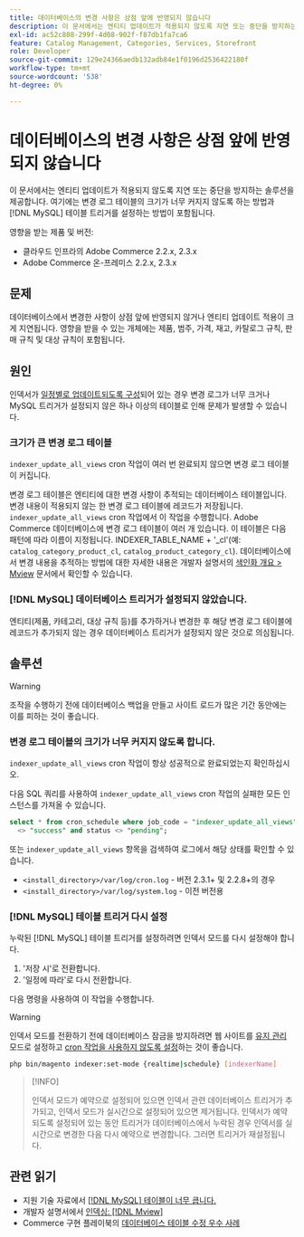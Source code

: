 ```yaml
---
title: 데이터베이스의 변경 사항은 상점 앞에 반영되지 않습니다
description: 이 문서에서는 엔티티 업데이트가 적용되지 않도록 지연 또는 중단을 방지하는 솔루션을 제공합니다. 여기에는 변경 로그 테이블의 크기가 너무 커지지 않도록 하는 방법과  [!DNL MySQL] 테이블 트리거를 설정하는 방법이 포함됩니다.
exl-id: ac52c808-299f-4d08-902f-f87db1fa7ca6
feature: Catalog Management, Categories, Services, Storefront
role: Developer
source-git-commit: 129e24366aedb132adb84e1f0196d2536422180f
workflow-type: tm+mt
source-wordcount: '538'
ht-degree: 0%

---
```


# 데이터베이스의 변경 사항은 상점 앞에 반영되지 않습니다

이 문서에서는 엔티티 업데이트가 적용되지 않도록 지연 또는 중단을 방지하는 솔루션을 제공합니다. 여기에는 변경 로그 테이블의 크기가 너무 커지지 않도록 하는 방법과 [!DNL MySQL] 테이블 트리거를 설정하는 방법이 포함됩니다.

영향을 받는 제품 및 버전:

* 클라우드 인프라의 Adobe Commerce 2.2.x, 2.3.x
* Adobe Commerce 온-프레미스 2.2.x, 2.3.x

## 문제

데이터베이스에서 변경한 사항이 상점 앞에 반영되지 않거나 엔티티 업데이트 적용이 크게 지연됩니다. 영향을 받을 수 있는 개체에는 제품, 범주, 가격, 재고, 카탈로그 규칙, 판매 규칙 및 대상 규칙이 포함됩니다.

## 원인

인덱서가 [일정별로 업데이트되도록 구성](https://experienceleague.adobe.com/ko/docs/commerce-operations/configuration-guide/cli/manage-indexers#configure-indexers)되어 있는 경우 변경 로그가 너무 크거나 MySQL 트리거가 설정되지 않은 하나 이상의 테이블로 인해 문제가 발생할 수 있습니다.

### 크기가 큰 변경 로그 테이블

`indexer_update_all_views` cron 작업이 여러 번 완료되지 않으면 변경 로그 테이블이 커집니다.

변경 로그 테이블은 엔티티에 대한 변경 사항이 추적되는 데이터베이스 테이블입니다. 변경 내용이 적용되지 않는 한 변경 로그 테이블에 레코드가 저장됩니다. `indexer_update_all_views` cron 작업에서 이 작업을 수행합니다. Adobe Commerce 데이터베이스에 변경 로그 테이블이 여러 개 있습니다. 이 테이블은 다음 패턴에 따라 이름이 지정됩니다. INDEXER\_TABLE\_NAME + &#39;\_cl&#39;(예: `catalog_category_product_cl`, `catalog_product_category_cl`). 데이터베이스에서 변경 내용을 추적하는 방법에 대한 자세한 내용은 개발자 설명서의 [색인화 개요 > Mview](https://developer.adobe.com/commerce/php/development/components/indexing/#mview) 문서에서 확인할 수 있습니다.

### [!DNL MySQL] 데이터베이스 트리거가 설정되지 않았습니다.

엔티티(제품, 카테고리, 대상 규칙 등)를 추가하거나 변경한 후 해당 변경 로그 테이블에 레코드가 추가되지 않는 경우 데이터베이스 트리거가 설정되지 않은 것으로 의심됩니다.

## 솔루션

>[!WARNING]
>
>조작을 수행하기 전에 데이터베이스 백업을 만들고 사이트 로드가 많은 기간 동안에는 이를 피하는 것이 좋습니다.

### 변경 로그 테이블의 크기가 너무 커지지 않도록 합니다.

`indexer_update_all_views` cron 작업이 항상 성공적으로 완료되었는지 확인하십시오.

다음 SQL 쿼리를 사용하여 `indexer_update_all_views` cron 작업의 실패한 모든 인스턴스를 가져올 수 있습니다.

```sql
select * from cron_schedule where job_code = "indexer_update_all_views" and status
  <> "success" and status <> "pending";
```

또는 `indexer_update_all_views` 항목을 검색하여 로그에서 해당 상태를 확인할 수 있습니다.

* `<install_directory>/var/log/cron.log` - 버전 2.3.1+ 및 2.2.8+의 경우
* `<install_directory>/var/log/system.log` - 이전 버전용

### [!DNL MySQL] 테이블 트리거 다시 설정

누락된 [!DNL MySQL] 테이블 트리거를 설정하려면 인덱서 모드를 다시 설정해야 합니다.

1. &#39;저장 시&#39;로 전환합니다.
1. &#39;일정에 따라&#39;로 다시 전환합니다.

다음 명령을 사용하여 이 작업을 수행합니다.

>[!WARNING]
>
>인덱서 모드를 전환하기 전에 데이터베이스 잠금을 방지하려면 웹 사이트를 [유지 관리](https://experienceleague.adobe.com/docs/commerce-operations/configuration-guide/setup/application-modes.html?lang=ko#maintenance-mode) 모드로 설정하고 [cron 작업을 사용하지 않도록 설정](https://experienceleague.adobe.com/docs/commerce-cloud-service/user-guide/configure/app/properties/crons-property.html?lang=ko#disable-cron-jobs)하는 것이 좋습니다.

```bash
php bin/magento indexer:set-mode {realtime|schedule} [indexerName]
```

>[!INFO]
>
>인덱서 모드가 예약으로 설정되어 있으면 인덱서 관련 데이터베이스 트리거가 추가되고, 인덱서 모드가 실시간으로 설정되어 있으면 제거됩니다. 인덱서가 예약되도록 설정되어 있는 동안 트리거가 데이터베이스에서 누락된 경우 인덱서를 실시간으로 변경한 다음 다시 예약으로 변경합니다. 그러면 트리거가 재설정됩니다.

## 관련 읽기

* 지원 기술 자료에서 [[!DNL MySQL] 테이블이 너무 큽니다.](https://experienceleague.adobe.com/ko/docs/experience-cloud-kcs/kbarticles/ka-26945)
* 개발자 설명서에서 [인덱싱: [!DNL Mview]](https://developer.adobe.com/commerce/php/development/components/indexing/#mview)
* Commerce 구현 플레이북의 [데이터베이스 테이블 수정 우수 사례](https://experienceleague.adobe.com/ko/docs/commerce-operations/implementation-playbook/best-practices/development/modifying-core-and-third-party-tables#why-adobe-recommends-avoiding-modifications)
